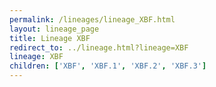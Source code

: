```yaml
---
permalink: /lineages/lineage_XBF.html
layout: lineage_page
title: Lineage XBF
redirect_to: ../lineage.html?lineage=XBF
lineage: XBF
children: ['XBF', 'XBF.1', 'XBF.2', 'XBF.3']
---
```

